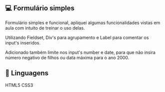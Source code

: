 💻 Formulário simples
---------

Formulário simples e funcional, apliquei algumas funcionalidades vistas em aula com intuito de treinar o uso delas.

Utilizando Fieldset, Div's para agrupamento e Label para comentar os input's inseridos.

Adicionado também limite nos input's number e date, para que não insira número negativo de filhos ou data máxima para o ano 2000.


🚀 Linguagens
---------
HTML5
CSS3